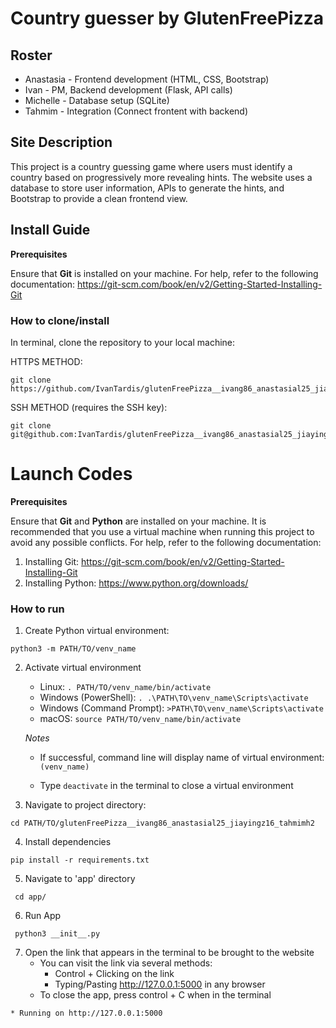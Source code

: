 # Country guesser by GlutenFreePizza

## Roster
- Anastasia - Frontend development (HTML, CSS, Bootstrap)
- Ivan - PM, Backend development (Flask, API calls)
- Michelle - Database setup (SQLite)
- Tahmim - Integration (Connect frontent with backend)

## Site Description

This project is a country guessing game where users must identify a country based on progressively more revealing hints. The website uses a database to store user information, APIs to generate the hints, and Bootstrap to provide a clean frontend view.

## Install Guide

**Prerequisites**

Ensure that **Git** is installed on your machine. For help, refer to the following documentation: https://git-scm.com/book/en/v2/Getting-Started-Installing-Git

### How to clone/install
In terminal, clone the repository to your local machine:

HTTPS METHOD:

```
git clone https://github.com/IvanTardis/glutenFreePizza__ivang86_anastasial25_jiayingz16_tahmimh2.git      
```

SSH METHOD (requires the SSH key):

```
git clone git@github.com:IvanTardis/glutenFreePizza__ivang86_anastasial25_jiayingz16_tahmimh2.git
```

# Launch Codes

**Prerequisites**

Ensure that **Git** and **Python** are installed on your machine. It is recommended that you use a virtual machine when running this project to avoid any possible conflicts. For help, refer to the following documentation:
   1. Installing Git: https://git-scm.com/book/en/v2/Getting-Started-Installing-Git
   2. Installing Python: https://www.python.org/downloads/

### How to run

1. Create Python virtual environment:

```
python3 -m PATH/TO/venv_name
```

2. Activate virtual environment

   - Linux: `. PATH/TO/venv_name/bin/activate`
   - Windows (PowerShell): `. .\PATH\TO\venv_name\Scripts\activate`
   - Windows (Command Prompt): `>PATH\TO\venv_name\Scripts\activate`
   - macOS: `source PATH/TO/venv_name/bin/activate`

   *Notes*

   - If successful, command line will display name of virtual environment: `(venv_name) `

   - Type `deactivate` in the terminal to close a virtual environment

3. Navigate to project directory:

```
cd PATH/TO/glutenFreePizza__ivang86_anastasial25_jiayingz16_tahmimh2
```
4. Install dependencies

```
pip install -r requirements.txt
```

5. Navigate to 'app' directory

```
 cd app/
```

6. Run App

```
 python3 __init__.py
```
7. Open the link that appears in the terminal to be brought to the website
    - You can visit the link via several methods:
        - Control + Clicking on the link
        - Typing/Pasting http://127.0.0.1:5000 in any browser
    - To close the app, press control + C when in the terminal

```    
* Running on http://127.0.0.1:5000
```
